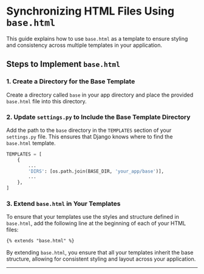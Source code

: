 
# Synchronizing HTML Files Using `base.html`

This guide explains how to use `base.html` as a template to ensure styling and consistency across multiple templates in your application.

## Steps to Implement `base.html`

### 1. Create a Directory for the Base Template

Create a directory called `base` in your app directory and place the provided `base.html` file into this directory.

### 2. Update `settings.py` to Include the Base Template Directory

Add the path to the `base` directory in the `TEMPLATES` section of your `settings.py` file. This ensures that Django knows where to find the `base.html` template.

```python
TEMPLATES = [
    {
        ...
        'DIRS': [os.path.join(BASE_DIR, 'your_app/base')],
        ...
    },
]
```

### 3. Extend `base.html` in Your Templates

To ensure that your templates use the styles and structure defined in `base.html`, add the following line at the beginning of each of your HTML files:

```html
{% extends "base.html" %}
```

By extending `base.html`, you ensure that all your templates inherit the base structure, allowing for consistent styling and layout across your application.

---